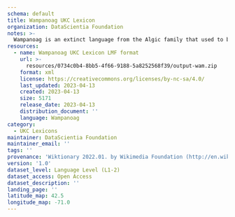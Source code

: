 ```yaml
---
schema: default
title: Wampanoag UKC Lexicon
organization: DataScientia Foundation
notes: >-
  Wampanoag is an extinct language from the Algic family that used to be spoken in North America. The UKC Lexicon of Wampanoag is represented as a lexico-semantic network. It consists of words, word senses, synsets, as well as sense-level and synset-level relationships
resources:
  - name: Wampanoag UKC Lexicon LMF format
    url: >-
      resources/0734c0b4-8bb5-4f66-9188-5a8252568f39/output-wam.zip
    format: xml
    license: https://creativecommons.org/licenses/by-nc-sa/4.0/
    last_updated: 2023-04-13
    created: 2023-04-13
    size: 5171
    release_date: 2023-04-13
    distribution_document: ''
    language: Wampanoag
category:
  - UKC Lexicons
maintainer: DataScientia Foundation
maintainer_email: ''
tags: ''
provenance: 'Wiktionary 2022.01. by Wikimedia Foundation (http://en.wiktionary.org); CogNet 2.1 by Khuyagbaatar Batsuren, National University of Mongolia (http://cognet.ukc.disi.unitn.it); Native Languages of the Americas 2021.11. by Laura Redish and Orrin Lewis (http://www.native-languages.org); Princeton WordNet 2.1 by Princeton University (https://wordnet.princeton.edu)'
version: '1.0'
dataset_level: Language Level (L1-2)
dataset_access: Open Access
dataset_description: ''
landing_page: ''
latitude_map: 42.5
longitude_map: -71.0
---
```

